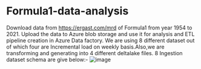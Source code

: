 # Formula1-data-analysis
Download data from https://ergast.com/mrd of Formula1 from year 1954 to 2021. Upload the data to Azure blob storage and use it for analysis and ETL pipeline creation in Azure Data factory.
We are using 8 different dataset out of which four are Incremental load on weekly basis.Also,we are transforming and generating into 4 different deltalake files.
8 Ingestion dataset schema are give below:-
![image](https://user-images.githubusercontent.com/43174715/172060368-e0ea7c13-2d03-4cae-ac0f-a9e1960b4a48.png)

